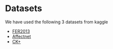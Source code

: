 # Datasets

We have used the following 3 datasets from kaggle 

  * [FER2013](https://www.kaggle.com/c/challenges-in-representation-learning-facial-expression-recognition-challenge/data)
  * [Affectnet](https://www.kaggle.com/datasets/tom99763/affectnethq)
  * [CK+](https://www.kaggle.com/datasets/shawon10/ckplus)
